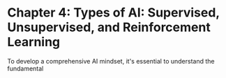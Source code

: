 Chapter 4: Types of AI: Supervised, Unsupervised, and Reinforcement Learning
============================================================================

To develop a comprehensive AI mindset, it's essential to understand the fundamental
